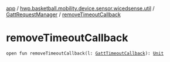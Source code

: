 [app](../../index.md) / [hwp.basketball.mobility.device.sensor.wicedsense.util](../index.md) / [GattRequestManager](index.md) / [removeTimeoutCallback](.)

# removeTimeoutCallback

`open fun removeTimeoutCallback(l: `[`GattTimeoutCallback`](-gatt-timeout-callback/index.md)`): `[`Unit`](https://kotlinlang.org/api/latest/jvm/stdlib/kotlin/-unit/index.html)